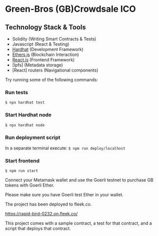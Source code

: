# Green-Bros (GB)Crowdsale ICO

## Technology Stack & Tools
- Solidity (Writing Smart Contracts & Tests)
- Javascript (React & Testing)
- [Hardhat](https://hardhat.org/) (Development Framework)
- [Ethers.js](https://docs.ethers.io/v5/) (Blockchain Interaction)
- [React.js](https://reactjs.org/) (Frontend Framework)
- [Ipfs] (Metadata storage)
- [React] routers (Navigational components)

Try running some of the following commands:

### Run tests
`$ npx hardhat test`

### Start Hardhat node
`$ npx hardhat node`

### Run deployment script
In a separate terminal execute:
`$ npm run deploy/localhost`

### Start frontend
`$ npm run start`

Connect your Metamask wallet and use the Goerli testnet to purchase GB tokens with Goerli Ether.

Please make sure you have Goerli test Ether in your wallet.

The project has been deployed to fleek.co.

https://rapid-bird-0232.on.fleek.co/

This project comes with a sample contract, a test for that contract, and a script that deploys that contract.
